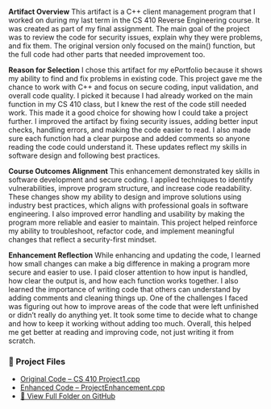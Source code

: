 **Artifact Overview**
This artifact is a C++ client management program that I worked on during my last term in the CS 410 Reverse Engineering course. It was created as part of my final assignment. The main goal of the project was to review the code for security issues, explain why they were problems, and fix them. The original version only focused on the main() function, but the full code had other parts that needed improvement too.

**Reason for Selection**
I chose this artifact for my ePortfolio because it shows my ability to find and fix problems in existing code. This project gave me the chance to work with C++ and focus on secure coding, input validation, and overall code quality. I picked it because I had already worked on the main function in my CS 410 class, but I knew the rest of the code still needed work. This made it a good choice for showing how I could take a project further. I improved the artifact by fixing security issues, adding better input checks, handling errors, and making the code easier to read. I also made sure each function had a clear purpose and added comments so anyone reading the code could understand it. These updates reflect my skills in software design and following best practices.

**Course Outcomes Alignment**
This enhancement demonstrated key skills in software development and secure coding. I applied techniques to identify vulnerabilities, improve program structure, and increase code readability. These changes show my ability to design and improve solutions using industry best practices, which aligns with professional goals in software engineering. I also improved error handling and usability by making the program more reliable and easier to maintain. This project helped reinforce my ability to troubleshoot, refactor code, and implement meaningful changes that reflect a security-first mindset.

**Enhancement Reflection**
While enhancing and updating the code, I learned how small changes can make a big difference in making a program more secure and easier to use. I paid closer attention to how input is handled, how clear the output is, and how each function works together. I also learned the importance of writing code that others can understand by adding comments and cleaning things up. One of the challenges I faced was figuring out how to improve areas of the code that were left unfinished or didn’t really do anything yet. It took some time to decide what to change and how to keep it working without adding too much. Overall, this helped me get better at reading and improving code, not just writing it from scratch.

### 📂 Project Files

- [Original Code – CS 410 Project1.cpp](./CS%20410%20Project1.cpp)
- [Enhanced Code – ProjectEnhancement.cpp](./ProjectEnhancement.cpp)
 - [🔗 View Full Folder on GitHub](https://github.com/edgarcarrillosandoval/edgarc-eportfolio/tree/main/Software%20Design%20and%20Engineering)


